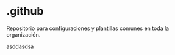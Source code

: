 # .github
Repositorio para configuraciones y plantillas comunes en toda la organización.


asddasdsa
